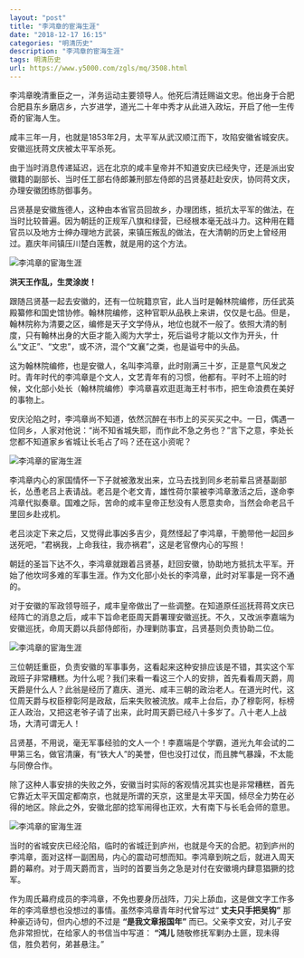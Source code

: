 ```yaml
---
layout: "post"
title: "李鸿章的宦海生涯"
date: "2018-12-17 16:15"
categories: "明清历史"
description: "李鸿章的宦海生涯"
tags: 明清历史
url: https://www.y5000.com/zgls/mq/3508.html
---
```






李鸿章晚清重臣之一，洋务运动主要领导人。他死后清廷赐谥文忠。他出身于合肥合肥县东乡磨店乡，六岁进学，道光二十年中秀才从此进入政坛，开启了他一生传奇的宦海人生。

咸丰三年一月，也就是1853年2月，太平军从武汉顺江而下，攻陷安徽省城安庆。安徽巡抚蒋文庆被太平军杀死。

由于当时消息传递延迟，远在北京的咸丰皇帝并不知道安庆已经失守，还是派出安徽籍的副部长、当时任工部右侍郎兼刑部左侍郎的吕贤基赶赴安庆，协同蒋文庆，办理安徽团练防御事务。

吕贤基是安徽旌德人，这种由本省官员回故乡，办理团练，抵抗太平军的做法，在当时比较普遍。因为朝廷的正规军八旗和绿营，已经根本毫无战斗力。这种用在籍官员以及地方士绅办理地方武装，来镇压叛乱的做法，在大清朝的历史上曾经用过。嘉庆年间镇压川楚白莲教，就是用的这个方法。

![李鸿章的宦海生涯](/uploads/allimg/161015/6-161015161K4I7.JPG)

**洪天王作乱，生灵涂炭！**

跟随吕贤基一起去安徽的，还有一位皖籍京官，此人当时是翰林院编修，历任武英殿纂修和国史馆协修。翰林院编修，这种官职从品秩上来讲，仅仅是七品。但是，翰林院称为清要之区，编修是天子文学侍从，地位也就不一般了。依照大清的制度，只有翰林出身的大臣才能入阁为大学士，死后谥号才能以文作为开头，什么“文正”、“文忠”，或不济，混个“文襄”之类，也是谥号中的头品。

这为翰林院编修，也是安徽人，名叫李鸿章，此时刚满三十岁，正是意气风发之时。青年时代的李鸿章是个文人，文艺青年有的习惯，他都有。平时不上班的时候，文化部小处长（翰林院编修）李鸿章喜欢逛逛海王村书市，把生命浪费在美好的事物上。

安庆沦陷之时，李鸿章尚不知道，依然沉醉在书市上的买买买之中。一日，偶遇一位同乡，人家对他说：“尚不知省城失耶，而作此不急之务也？”言下之意，李处长您都不知道家乡省城让长毛占了吗？还在这小资呢？

![李鸿章的宦海生涯](/uploads/allimg/161015/6-161015161T5333.JPG)

李鸿章内心的家国情怀一下子就被激发出来，立马去找到同乡老前辈吕贤基副部长，怂恿老吕上表请战。老吕是个老文青，雄性荷尔蒙被李鸿章激活之后，遂命李鸿章代拟奏章。国难之际，苦命的咸丰皇帝正愁没有人愿意卖命，当然会命老吕千里回乡赴戎机。

老吕淡定下来之后，又觉得此事凶多吉少，竟然怪起了李鸿章，干脆带他一起回乡送死吧，“君祸我，上命我往，我亦祸君”，这是老官僚内心的写照！

朝廷的圣旨下达不久，李鸿章就跟着吕贤基，赶回安徽，协助地方抵抗太平军。开始了他坎坷多难的军事生涯。作为文化部小处长的李鸿章，此时对军事是一窍不通的。

对于安徽的军政领导班子，咸丰皇帝做出了一些调整。在知道原任巡抚蒋蒋文庆已经阵亡的消息之后，咸丰下旨命老臣周天爵署理安徽巡抚。不久，又改派李嘉端为安徽巡抚，命周天爵以兵部侍郎衔，办理剿防事宜，吕贤基则负责协助二位。

![李鸿章的宦海生涯](/uploads/allimg/161015/6-1610151619532Y.JPG)

三位朝廷重臣，负责安徽的军事事务，这看起来这种安排应该是不错，其实这个军政班子非常糟糕。为什么呢？我们来看一看这三个人的安排，首先看看周天爵，周天爵是什么人？此翁是经历了嘉庆、道光、咸丰三朝的政治老人。在道光时代，这位周天爵与权臣穆彰阿是政敌，后来失败被流放。咸丰上台后，办了穆彰阿，标榜正人政治，又把这老爷子请了出来，此时周天爵已经八十多岁了。八十老人上战场，大清可谓无人！

吕贤基，不用说，毫无军事经验的文人一个！李嘉端是个学霸，道光九年会试的二甲第三名，做官清廉，有“铁大人”的美誉，但也没打过仗，而且脾气暴躁，不太能与同僚合作。

除了这种人事安排的失败之外，安徽当时实际的客观情况其实也是非常糟糕，首先它靠近太平天国定都南京，也就是所谓的天京，这里是太平天国，倾尽全力势在必得的地区。除此之外，安徽北部的捻军闹得也正欢，大有南下与长毛会师的意思。

![李鸿章的宦海生涯](/uploads/allimg/161015/6-161015162112O1.JPG)

当时的省城安庆已经沦陷，临时的省城迁到庐州，也就是今天的合肥。初到庐州的李鸿章，面对这样一副困局，内心的震动可想而知。李鸿章到皖之后，就进入周天爵的幕府。对于周天爵而言，当时的首要当务之急是对付在安徽境内肆意猖獗的捻军。

作为周氏幕府成员的李鸿章，不免也要身历战阵，刀尖上舔血，这是做文字工作多年的李鸿章想也没想过的事情。虽然李鸿章青年时代曾写过“ **丈夫只手把吴钩”**
那种豪迈诗句，但内心想的不过是 **“是我文章报国年”** 而已。父亲李文安，对儿子安危非常担忧，在给家人的书信当中写道： **“鸿儿**
随敬修抚军剿办土匪，现未得信，胜负若何，弟甚悬注。”

